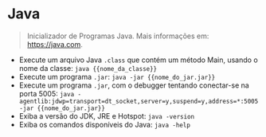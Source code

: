 # Java

> Inicializador de Programas Java.
> Mais informações em: <https://java.com>.

- Execute um arquivo Java `.class` que contém um método Main, usando o nome da classe:
`java {{nome_da_classe}}`
- Execute um programa `.jar`:
`java -jar {{nome_do_jar.jar}}`
- Execute um programa `.jar`, com o debugger tentando conectar-se na porta 5005:
`java -agentlib:jdwp=transport=dt_socket,server=y,suspend=y,address=*:5005 -jar {{nome_do_jar.jar}}`
- Exiba a versão do JDK, JRE e Hotspot:
`java -version`
- Exiba os comandos disponíveis do Java:
`java -help`
